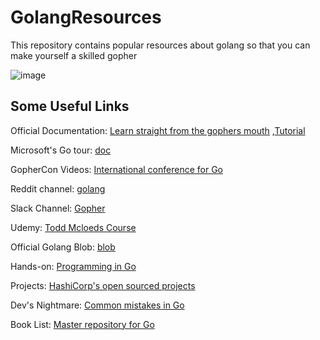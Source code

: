 # GolangResources

This repository contains popular resources about golang so that you can make yourself a skilled gopher 

![image](https://github.com/user-attachments/assets/65e1e5a1-e459-4ae7-aefb-1647b80301d3)

## Some Useful Links

Official Documentation: [Learn straight from the gophers mouth](https://golang.org/) ,[Tutorial](https://golang.org/doc/)

Microsoft's Go tour: [doc](https://learn.microsoft.com/en-us/training/paths/go-first-steps/)

GopherCon Videos: [International conference for Go](https://www.youtube.com/@GopherAcademy/videos)

Reddit channel: [golang](https://www.reddit.com/r/golang/)

Slack Channel: [Gopher](https://gophers.slack.com/?redir=%2Fmessages%2Fgeneral%2F)

Udemy: [Todd Mcloeds Course](https://www.udemy.com/share/1013gw/)

Official Golang Blob: [blob](https://blog.golang.org/) 

Hands-on: [Programming in Go](https://exercism.org/tracks/go)

Projects: [HashiCorp's open sourced projects](https://github.com/hashicorp)

Dev's Nightmare: [Common mistakes in Go](https://100go.co/)

Book List: [Master repository for Go](https://github.com/dariubs/GoBooks?tab=readme-ov-file#2022---efficient-go-data-driven-performance-optimization) 
